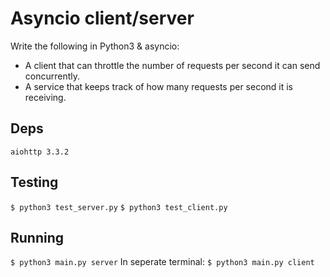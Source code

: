 # Asyncio client/server

Write the following in Python3 & asyncio:
- A client that can throttle the number of requests per second it can send concurrently.
- A service that keeps track of how many requests per second it is receiving.

## Deps
`aiohttp 3.3.2`

## Testing
`$ python3 test_server.py`
`$ python3 test_client.py`

## Running
`$ python3 main.py server`
In seperate terminal:
`$ python3 main.py client`

